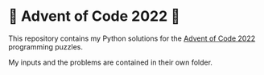 #  🎄 Advent of Code 2022 🎄

This repository contains my Python solutions for the [Advent of Code 2022](https://adventofcode.com/2022/) programming puzzles.

My inputs and the problems are contained in their own folder.
